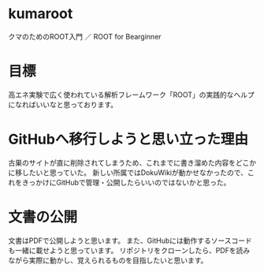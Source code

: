# kumaroot
クマのためのROOT入門 ／ ROOT for Bearginner

# 目標
高エネ実験で広く使われている解析フレームワーク「ROOT」の実践的なヘルプになればいいなと思っております。

# GitHubへ移行しようと思い立った理由
古巣のサイトが直に削除されてしまうため、これまでに書き溜めた内容をどこかに移したいと思っていた。
新しい所属ではDokuWikiが動かせなかったので、これをきっかけにGitHubで管理・公開したらいいのではないかと思った。

# 文書の公開
文書はPDFで公開しようと思います。
また、GitHubには動作するソースコードも一緒に載せようと思っています。
リポジトリをクローンしたら、PDFを読みながら実際に動かし、覚えられるものを目指したいと思います。
